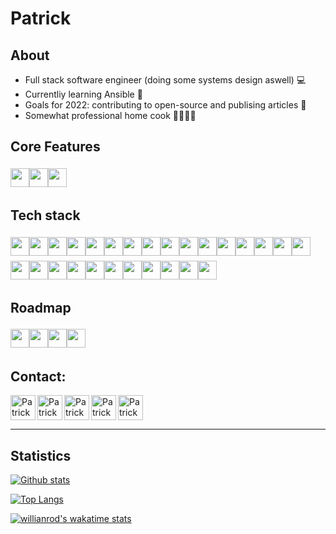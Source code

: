 # Patrick 

## About
- Full stack software engineer (doing some systems design aswell) 💻
- Currentliy learning Ansible 📖 
- Goals for 2022: contributing to open-source and publising articles 📄 
- Somewhat professional home cook 🍔🍝🍲🍛
  


## Core Features
[<img align="left" style="margin: 4px 0;" src="https://img.shields.io/badge/angular-DD0031?logo=angular&style=for-the-badge&logoColor=white" height="30" />][github]
[<img align="left" style="margin: 4px 0;" src="https://img.shields.io/badge/typescript-2d79c7?logo=typescript&style=for-the-badge&logoColor=white" height="30" />][github]
[<img style="margin: 4px 0;" src="https://img.shields.io/badge/RxJS-B7178C?logo=ReactiveX&style=for-the-badge&logoColor=white" height="30" />][github]

## Tech stack

[<img align="left" style="margin: 4px 0;" src="https://img.shields.io/badge/javascript-f7df1e?logo=javascript&style=for-the-badge&logoColor=black" height="30" />][github]
[<img align="left" style="margin: 4px 0;" src="https://img.shields.io/badge/html-E34F26?logo=html5&style=for-the-badge&logoColor=white" height="30" />][github]
[<img align="left" style="margin: 4px 0;" src="https://img.shields.io/badge/css-1572B6?logo=css3&style=for-the-badge" height="30" />][github]
[<img align="left" style="margin: 4px 0;" src="https://img.shields.io/badge/sass-CC6699?logo=sass&style=for-the-badge&logoColor=white" height="30" />][github]
[<img align="left" style="margin: 4px 0;" src="https://img.shields.io/badge/nodejs-339933?logo=Node.js&style=for-the-badge&logoColor=white" height="30" />][github]
[<img align="left" style="margin: 4px 0;" src="https://img.shields.io/badge/django-092E20?logo=django&style=for-the-badge&logoColor=white" height="30" />][github]
[<img align="left" style="margin: 4px 0;" src="https://img.shields.io/badge/python-3776AB?logo=python&style=for-the-badge&logoColor=white" height="30" />][github]

[<img align="left" style="margin: 4px 0;" src="https://img.shields.io/badge/php-777BB4?logo=php&style=for-the-badge&logoColor=white" height="30" />][github]
[<img align="left" style="margin: 4px 0;" src="https://img.shields.io/badge/nestjs-E0234E?logo=nestjs&style=for-the-badge&logoColor=white" height="30" />][github]

[<img align="left" style="margin: 4px 0;" src="https://img.shields.io/badge/Material%20Design-757575?logo=Material%20Design&style=for-the-badge&logoColor=white" height="30" />][github]
[<img align="left" style="margin: 4px 0;" src="https://img.shields.io/badge/MongoDB-47A248?logo=MongoDB&style=for-the-badge&logoColor=white" height="30" />][github]
[<img align="left" style="margin: 4px 0;" src="https://img.shields.io/badge/MySQL-4479A1?logo=MySQL&style=for-the-badge&logoColor=white" height="30" />][github]
[<img align="left" style="margin: 4px 0;" src="https://img.shields.io/badge/firebase-FFCA28?logo=Firebase&style=for-the-badge&logoColor=000000" height="30" />][github]
[<img align="left" style="margin: 4px 0;" src="https://img.shields.io/badge/MQTT-3C5280?logo=Eclipse Mosquitto&style=for-the-badge&logoColor=white" height="30" />][github]
[<img align="left" style="margin: 4px 0;" src="https://img.shields.io/badge/ubuntu-E95420?logo=Ubuntu&style=for-the-badge&logoColor=white" height="30" />][github]
[<img align="left" style="margin: 4px 0;" src="https://img.shields.io/badge/Kali%20Linux-557C94?logo=KaliLinux&style=for-the-badge&logoColor=white" height="30" />][github]
[<img align="left" style="margin: 4px 0;" src="https://img.shields.io/badge/windows-0078D6?logo=Windows&style=for-the-badge" height="30" />][github]
[<img align="left" style="margin: 4px 0;" src="https://img.shields.io/badge/windows%20terminal-4D4D4D?logo=WindowsTerminal&&style=for-the-badge" height="30" />][github]
[<img align="left" style="margin: 4px 0;" src="https://img.shields.io/badge/gitlab-FCA121?logo=gitlab&style=for-the-badge&logoColor=ffffff" height="30" />][github]
[<img align="left" style="margin: 4px 0;" src="https://img.shields.io/badge/git-F05032?logo=git&style=for-the-badge&logoColor=white" height="30" />][github]
[<img align="left" style="margin: 4px 0;" src="https://img.shields.io/badge/docker-2496ED?logo=docker&style=for-the-badge&logoColor=white" height="30" />][github]

[<img align="left" style="margin: 4px 0;" src="https://img.shields.io/badge/ansible-EE0000?logo=ansible&style=for-the-badge&logoColor=white" height="30" />][github]

[<img align="left" style="margin: 4px 0;" src="https://img.shields.io/badge/vagrant-1868F2?logo=vagrant&style=for-the-badge&logoColor=white" height="30" />][github]
[<img align="left" style="margin: 4px 0;" src="https://img.shields.io/badge/hetzner-D50C2D?logo=Hetzner&style=for-the-badge&logoColor=white" height="30" />][github]
[<img align="left" style="margin: 4px 0;" src="https://img.shields.io/badge/slack-4A154B?logo=Slack&style=for-the-badge&logoColor=white" height="30" />][github]
[<img align="left" style="margin: 4px 0;" src="https://img.shields.io/badge/JetBrains-000000?logo=JetBrains&style=for-the-badge&logoColor=white" height="30" />][github]
[<img style="margin: 4px 0;" src="https://img.shields.io/badge/VC%20Code-007ACC?logo=VisualStudioCode&style=for-the-badge&logoColor=white" height="30" />][github]


## Roadmap
[<img align="left" style="margin: 4px 0;" src="https://img.shields.io/badge/WebAssembly-d5d5d5?logo=WebAssembly&style=for-the-badge&logoColor=654FF0" height="30" />][github]
[<img align="left" style="margin: 4px 0;" src="https://img.shields.io/badge/Kubernetes-d5d5d5?logo=Kubernetes&style=for-the-badge&logoColor=326CE5" height="30" />][github]
[<img align="left" style="margin: 4px 0;" src="https://img.shields.io/badge/Terraform-d5d5d5?logo=Terraform&style=for-the-badge&logoColor=7B42BC" height="30" />][github]
[<img style="margin: 4px 0;" src="https://img.shields.io/badge/.NET-d5d5d5?logo=.NET&style=for-the-badge&logoColor=512BD4" height="30" />][github]



## Contact: 


[<img align="left" height="40" alt="Patrick Pfenning | Instagram" src="https://unpkg.com/simple-icons@v5/icons/instagram.svg" />][instagram]
[<img align="left" height="40" alt="Patrick Pfenning | Github" src="https://unpkg.com/simple-icons@v5/icons/github.svg" />][github]
[<img align="left" height="40" alt="Patrick Pfenning | Twitter" src="https://unpkg.com/simple-icons@v5/icons/twitter.svg" />][twitter]
[<img align="left" height="40" alt="Patrick Pfenning | Codepen" src="https://unpkg.com/simple-icons@v5/icons/codepen.svg" />][codepen]
[<img align="" height="40" alt="Patrick Pfenning | LinkedIn" src="https://unpkg.com/simple-icons@v5/icons/linkedin.svg" />][linkedin]


---
## Statistics


[![Github stats](https://github-readme-stats.vercel.app/api?username=ppfenning92&bg_color=-10,8C2E4E,00303D&text_color=D4D5D8&icon_color=D4D5D8&title_color=D4D5D8&border_radius=0&show_icons=true&count_private=true&line_height=32&custom_title=Github%20statistics)][github]


[![Top Langs](https://github-readme-stats.vercel.app/api/top-langs/?username=ppfenning92&bg_color=10,8C2E4E,00303D&text_color=D4D5D8&icon_color=D4D5D8&title_color=D4D5D8&border_radius=0&show_icons=true?langs_count=10)][github]


[![willianrod's wakatime stats](https://github-readme-stats.vercel.app/api/wakatime?username=ppfenning92&bg_color=-20,00303D,8C2E4E&text_color=D4D5D8&icon_color=D4D5D8&border_radius=0&title_color=D4D5D8&layout=compact&langs_count=10&custom_title=Time%20spend%20in%20the%20zone)][wakatime]


<!-- 
[<img align="center" src="https://page-views.glitch.me/badge?page_id=ppfenning92.ppfenning92"> -->

[instagram]: https://www.instagram.com/ppfenning92
[linkedin]: https://www.linkedin.com/in/patrickpfenning/
[codepen]: https://codepen.io/patrickpfenning
[github]: https://github.com/ppfenning92
[twitter]: https://twitter.com/PPfenning92
[wakatime]: https://wakatime.com/@ppfenning92